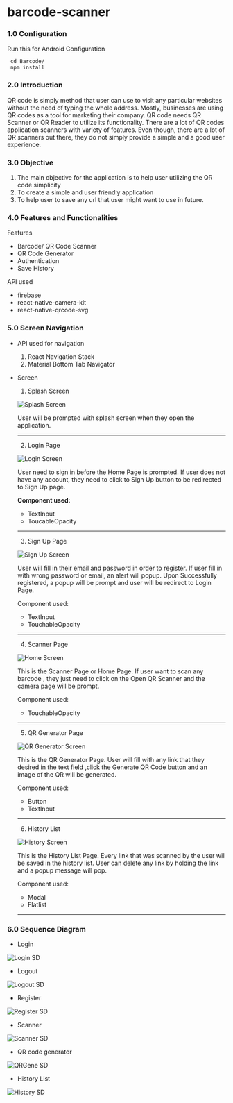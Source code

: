 # barcode-scanner

### 1.0 Configuration
Run this for Android Configuration
```
 cd Barcode/
 npm install
```
 
### 2.0 Introduction
QR code is simply method that user can use to visit any particular websites without the need of typing the whole address. Mostly, businesses are using QR codes as a tool for marketing their company. QR code needs QR Scanner or QR Reader to utilize its functionality. There are a lot of QR codes application scanners with variety of features. Even though, there are a lot of QR scanners out there, they do not simply provide a simple and a good user experience.


### 3.0 Objective
1. The main objective for the application is to help user utilizing the QR code simplicity
2. To create a simple and user friendly application 
3. To help user to save any url that user might want to use in future.
### 4.0 Features and Functionalities
Features
* Barcode/ QR Code Scanner
* QR Code Generator
* Authentication
* Save History

API used
* firebase
* react-native-camera-kit
* react-native-qrcode-svg


### 5.0 Screen Navigation
* API used for navigation
    1. React Navigation Stack
    2. Material Bottom Tab Navigator
    
* Screen
    1. Splash Screen
    
     ![Splash Screen](https://raw.githubusercontent.com/muhdlaziem/barcode-scanner/master/images/fdssfds.jpg)
    
    User will be prompted with splash screen when they open the application.
    _____________________
    2. Login Page
    
     ![Login Screen](https://raw.githubusercontent.com/muhdlaziem/barcode-scanner/master/images/Login.jpg)
    
    User need to sign in before the Home Page is prompted. If user does not have any account, they need to click to Sign Up button to be redirected to Sign Up page.
    
    **Component used:** 
    + TextInput
    + ToucableOpacity
    _____________________
    
    
    3. Sign Up Page
    
     ![Sign Up Screen](https://raw.githubusercontent.com/muhdlaziem/barcode-scanner/master/images/Sign%20Up.jpg)
    
    User will fill in their email and password in order to register. If user fill in with wrong password or email, an alert will popup. Upon Successfully registered, a popup will be prompt and user will be redirect to Login Page.
    
    Component used:
    + TextInput
    + TouchableOpacity
    _____________________


    4. Scanner Page
    
    ![Home Screen](https://raw.githubusercontent.com/muhdlaziem/barcode-scanner/master/images/Home.jpg)
    
    This is the Scanner Page or Home Page. If user want to scan any barcode , they just need to click on the Open QR Scanner and the camera page will be prompt.
    
    Component used:
    + TouchableOpacity
    _____________________
        
        
    5. QR Generator Page
    
    ![QR Generator Screen](https://raw.githubusercontent.com/muhdlaziem/barcode-scanner/master/images/Gene.jpg)
    
    This is the QR Generator Page. User will fill with any link that they desired in the text field ,click the Generate QR Code button and an image of the QR will be generated.
    
    Component used:
    + Button
    + TextInput
    _____________________


    6. History List
    
    ![History Screen](https://raw.githubusercontent.com/muhdlaziem/barcode-scanner/master/images/List.jpg)
    
    This is the History List Page. Every link that was scanned by the user will be saved in the history list. User can delete any link by holding the link and a popup message will pop.
    
    Component used:
    + Modal
    + Flatlist
        
    _____________________
        
### 6.0 Sequence Diagram
* Login

![Login SD](https://github.com/muhdlaziem/barcode-scanner/blob/master/images/Login%20-%20SD.jpg)
* Logout

![Logout SD](https://github.com/muhdlaziem/barcode-scanner/blob/master/images/Logout%20-%20SD.jpg)
* Register

![Register SD](https://github.com/muhdlaziem/barcode-scanner/blob/master/images/Register%20-%20SD.jpg)
* Scanner

![Scanner SD](https://github.com/muhdlaziem/barcode-scanner/blob/master/images/Scanner%20-%20SD.jpg)
* QR code generator

![QRGene SD](https://github.com/muhdlaziem/barcode-scanner/blob/master/images/Generator%20-%20SD.jpg)
* History List

![History SD](https://github.com/muhdlaziem/barcode-scanner/blob/master/images/History%20-%20SD.jpg)

